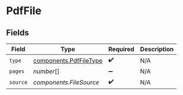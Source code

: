 # PdfFile


## Fields

| Field                                                            | Type                                                             | Required                                                         | Description                                                      |
| ---------------------------------------------------------------- | ---------------------------------------------------------------- | ---------------------------------------------------------------- | ---------------------------------------------------------------- |
| `type`                                                           | [components.PdfFileType](../../models/components/pdffiletype.md) | :heavy_check_mark:                                               | N/A                                                              |
| `pages`                                                          | *number*[]                                                       | :heavy_minus_sign:                                               | N/A                                                              |
| `source`                                                         | *components.FileSource*                                          | :heavy_check_mark:                                               | N/A                                                              |